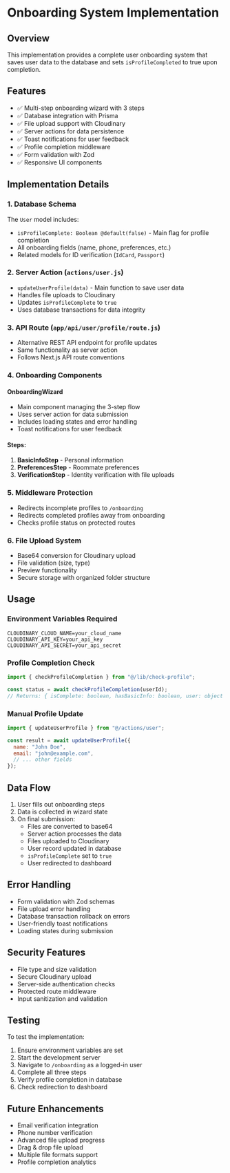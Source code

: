 # Onboarding System Implementation

## Overview

This implementation provides a complete user onboarding system that saves user data to the database and sets `isProfileCompleted` to true upon completion.

## Features

- ✅ Multi-step onboarding wizard with 3 steps
- ✅ Database integration with Prisma
- ✅ File upload support with Cloudinary
- ✅ Server actions for data persistence
- ✅ Toast notifications for user feedback
- ✅ Profile completion middleware
- ✅ Form validation with Zod
- ✅ Responsive UI components

## Implementation Details

### 1. Database Schema

The `User` model includes:

- `isProfileComplete: Boolean @default(false)` - Main flag for profile completion
- All onboarding fields (name, phone, preferences, etc.)
- Related models for ID verification (`IdCard`, `Passport`)

### 2. Server Action (`actions/user.js`)

- `updateUserProfile(data)` - Main function to save user data
- Handles file uploads to Cloudinary
- Updates `isProfileComplete` to `true`
- Uses database transactions for data integrity

### 3. API Route (`app/api/user/profile/route.js`)

- Alternative REST API endpoint for profile updates
- Same functionality as server action
- Follows Next.js API route conventions

### 4. Onboarding Components

#### OnboardingWizard

- Main component managing the 3-step flow
- Uses server action for data submission
- Includes loading states and error handling
- Toast notifications for user feedback

#### Steps:

1. **BasicInfoStep** - Personal information
2. **PreferencesStep** - Roommate preferences
3. **VerificationStep** - Identity verification with file uploads

### 5. Middleware Protection

- Redirects incomplete profiles to `/onboarding`
- Redirects completed profiles away from onboarding
- Checks profile status on protected routes

### 6. File Upload System

- Base64 conversion for Cloudinary upload
- File validation (size, type)
- Preview functionality
- Secure storage with organized folder structure

## Usage

### Environment Variables Required

```env
CLOUDINARY_CLOUD_NAME=your_cloud_name
CLOUDINARY_API_KEY=your_api_key
CLOUDINARY_API_SECRET=your_api_secret
```

### Profile Completion Check

```javascript
import { checkProfileCompletion } from "@/lib/check-profile";

const status = await checkProfileCompletion(userId);
// Returns: { isComplete: boolean, hasBasicInfo: boolean, user: object }
```

### Manual Profile Update

```javascript
import { updateUserProfile } from "@/actions/user";

const result = await updateUserProfile({
  name: "John Doe",
  email: "john@example.com",
  // ... other fields
});
```

## Data Flow

1. User fills out onboarding steps
2. Data is collected in wizard state
3. On final submission:
   - Files are converted to base64
   - Server action processes the data
   - Files uploaded to Cloudinary
   - User record updated in database
   - `isProfileComplete` set to `true`
   - User redirected to dashboard

## Error Handling

- Form validation with Zod schemas
- File upload error handling
- Database transaction rollback on errors
- User-friendly toast notifications
- Loading states during submission

## Security Features

- File type and size validation
- Secure Cloudinary upload
- Server-side authentication checks
- Protected route middleware
- Input sanitization and validation

## Testing

To test the implementation:

1. Ensure environment variables are set
2. Start the development server
3. Navigate to `/onboarding` as a logged-in user
4. Complete all three steps
5. Verify profile completion in database
6. Check redirection to dashboard

## Future Enhancements

- Email verification integration
- Phone number verification
- Advanced file upload progress
- Drag & drop file upload
- Multiple file formats support
- Profile completion analytics
